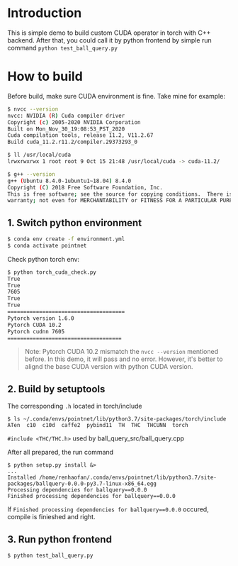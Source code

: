 # Introduction
This is simple demo to build custom CUDA operator in torch with C++ backend.
After that, you could call it by python frontend by simple run command
`python test_ball_query.py`
# How to build
Before build, make sure CUDA environment is fine. Take mine for example:
```bash
$ nvcc --version
nvcc: NVIDIA (R) Cuda compiler driver
Copyright (c) 2005-2020 NVIDIA Corporation
Built on Mon_Nov_30_19:08:53_PST_2020
Cuda compilation tools, release 11.2, V11.2.67
Build cuda_11.2.r11.2/compiler.29373293_0

$ ll /usr/local/cuda
lrwxrwxrwx 1 root root 9 Oct 15 21:48 /usr/local/cuda -> cuda-11.2/

$ g++ --version
g++ (Ubuntu 8.4.0-1ubuntu1~18.04) 8.4.0
Copyright (C) 2018 Free Software Foundation, Inc.
This is free software; see the source for copying conditions.  There is NO
warranty; not even for MERCHANTABILITY or FITNESS FOR A PARTICULAR PURPOSE.
```
## 1. Switch python environment 
```bash
$ conda env create -f environment.yml
$ conda activate pointnet
```
Check python torch env:
```bash
$ python torch_cuda_check.py
True
True
7605
True
True
=====================================
Pytorch version 1.6.0
Pytorch CUDA 10.2
Pytorch cudnn 7605
====================================
```
> Note: Pytorch CUDA 10.2 mismatch the `nvcc --version` mentioned before. In this demo, it will pass and no error. However, it's better to alignd the base CUDA version with python CUDA version.

## 2. Build by setuptools
The corresponding `.h` located in torch/include
```
$ ls ~/.conda/envs/pointnet/lib/python3.7/site-packages/torch/include
ATen  c10  c10d  caffe2  pybind11  TH  THC  THCUNN  torch
```
`#include <THC/THC.h>` used by ball_query_src/ball_query.cpp

After all prepared, the run command
```
$ python setup.py install &>
...
Installed /home/renhaofan/.conda/envs/pointnet/lib/python3.7/site-packages/ballquery-0.0.0-py3.7-linux-x86_64.egg
Processing dependencies for ballquery==0.0.0
Finished processing dependencies for ballquery==0.0.0
``` 
If `Finished processing dependencies for ballquery==0.0.0` occured, compile is finieshed and right.

## 3. Run python frontend
```
$ python test_ball_query.py
```
